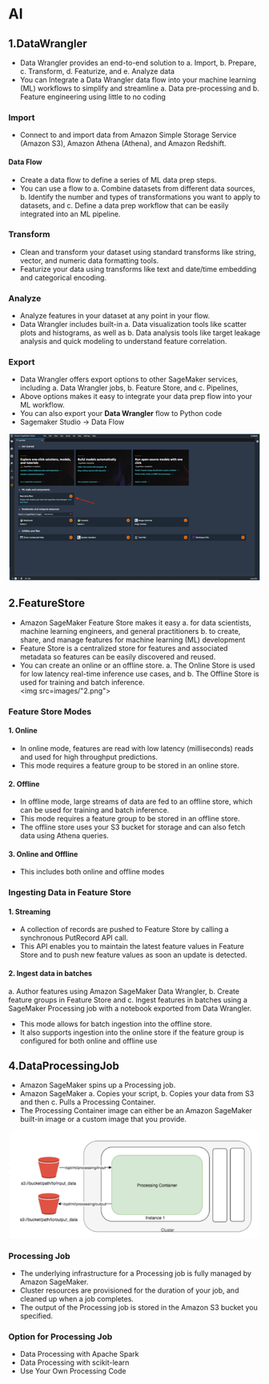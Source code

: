 # AI

## 1.DataWrangler
-  Data Wrangler provides an end-to-end solution to 
a. Import, 
b. Prepare, 
c. Transform, 
d. Featurize, and 
e. Analyze data										
-  You can Integrate a Data Wrangler data flow into your machine learning (ML) workflows to simplify and streamline 
a. Data pre-processing and 
b. Feature engineering using little to no coding										
										
### Import
- Connect to and import data from Amazon Simple Storage Service (Amazon S3), Amazon Athena (Athena), and Amazon Redshift.				
#### Data Flow
- Create a data flow to define a series of ML data prep steps. 
- You can use a flow to 
a. Combine datasets from different data sources, 
b. Identify the number and types of transformations you want to apply to datasets, and 
c. Define a data prep workflow that can be easily integrated into an ML pipeline.										
### Transform
- Clean and transform your dataset using standard transforms like string, vector, and numeric data formatting tools. 
- Featurize your data using transforms like text and date/time embedding and categorical encoding.										
### Analyze
- Analyze features in your dataset at any point in your flow. 
- Data Wrangler includes built-in 
a. Data visualization tools like scatter plots and histograms, as well as 
b. Data analysis tools like target leakage analysis and quick modeling to understand feature correlation.										
### Export
- Data Wrangler offers export options to other SageMaker services, including 
a. Data Wrangler jobs, 
b. Feature Store, and 
c. Pipelines, 
- Above options makes it easy to integrate your data prep flow into your ML workflow. 
- You can also export your **Data Wrangler** flow to Python code										
- Sagemaker Studio -> Data Flow		
<img src="images/1.png">

## 2.FeatureStore
-  Amazon SageMaker Feature Store makes it easy 
a. for data scientists, machine learning engineers, and general practitioners 
b. to create, share, and manage features for machine learning (ML) development										
- Feature Store is a centralized store for features and associated metadata so features can be easily discovered and reused.				
-  You can create an online or an offline store.
a. The Online Store is used for low latency real-time inference use cases, and 
b. The Offline Store is used for training and batch inference.  										
<img src=images/"2.png">

### Feature Store Modes										
#### 1. Online										
-  In online mode, features are read with low latency (milliseconds) reads and used for high throughput predictions. 
- This mode requires a feature group to be stored in an online store. 										
										
#### 2. Offline										
-  In offline mode, large streams of data are fed to an offline store, which can be used for training and batch inference. 
- This mode requires a feature group to be stored in an offline store. 
- The offline store uses your S3 bucket for storage and can also fetch data using Athena queries.										
#### 3. Online and Offline										
- This includes both online and offline modes										

### Ingesting Data in Feature Store										
#### 1. Streaming 										
-  A collection of records are pushed to Feature Store by calling a synchronous PutRecord API call. 
- This API enables you to maintain the latest feature values in Feature Store and to push new feature values as soon an update is detected.									
#### 2. Ingest data in batches										
a. Author features using Amazon SageMaker Data Wrangler, 
b. Create feature groups in Feature Store and 
c. Ingest features in batches using a SageMaker Processing job with a notebook exported from Data Wrangler. 	
-  This mode allows for batch ingestion into the offline store. 
- It also supports ingestion into the online store if the feature group is configured for both online and offline use										
## 4.DataProcessingJob
-  Amazon SageMaker spins up a Processing job. 
- Amazon SageMaker 
a. Copies your script, 
b. Copies your data from S3 and then 
c. Pulls a Processing Container. 
- The Processing Container image can either be an Amazon SageMaker built-in image or a custom image that you provide.					
<img src="images/3.png">

### Processing Job										
-  The underlying infrastructure for a Processing job is fully managed by Amazon SageMaker. 
- Cluster resources are provisioned for the duration of your job, and cleaned up when a job completes. 
- The output of the Processing job is stored in the Amazon S3 bucket you specified.
### Option for Processing Job										
- Data Processing with Apache Spark										
- Data Processing with scikit-learn										
- Use Your Own Processing Code										
